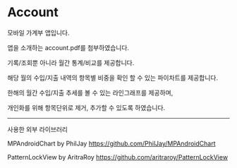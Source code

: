 # Account

모바일 가계부 앱입니다.

앱을 소개하는 account.pdf를 첨부하였습니다.

기록/조회뿐 아니라 월간 통계/비교를 제공합니다.

해당 월의 수입/지출 내역의 항목별 비중을 확인 할 수 있는 파이차트를 제공합니다.

한해의 월간 수입/지출 추세를 볼 수 있는 라인그래프를 제공하며,

개인화를 위해 항목단위로 제거, 추가할 수 있도록 하였습니다.

<hr/>

사용한 외부 라이브러리

MPAndroidChart by PhilJay
https://github.com/PhilJay/MPAndroidChart

PatternLockView by AritraRoy
https://github.com/aritraroy/PatternLockView

